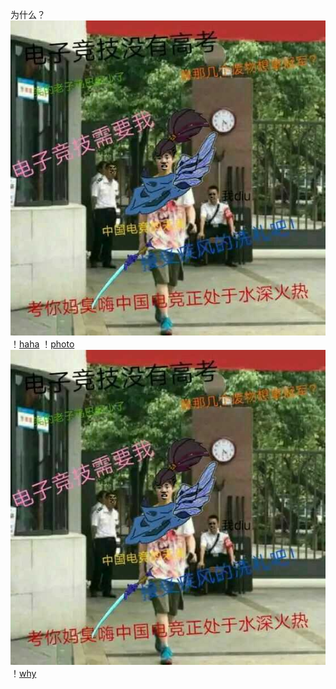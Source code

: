 为什么？
![bug](https://github.com/buzuoxianfish/2017.11.8/blob/master/2.jpg)
！[haha](https://github.com/buzuoxianfish/2017.11.8/blob/master/2.jpg)
！[photo](https://github.com/buzuoxianfish/2017.11.8/blob/master/1.jpg)
![naodao](https://github.com/buzuoxianfish/2017.11.8/blob/master/2.jpg)
！[why](https://github.com/buzuoxianfish/2017.11.8/blob/master/2.jpg)
